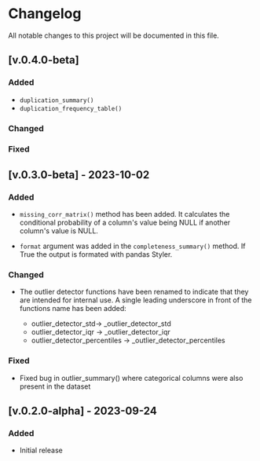 # Changelog

All notable changes to this project will be documented in this file.

## [v.0.4.0-beta]

### Added

- `duplication_summary()`
- `duplication_frequency_table()`

### Changed

### Fixed

## [v.0.3.0-beta] - 2023-10-02

### Added

- `missing_corr_matrix()` method has been added. It calculates the conditional 
probability of a column's value being NULL if another column's value is NULL.

- `format` argument was added in the `completeness_summary()` method. If True
the output is formated with pandas Styler.

### Changed
-  The outlier detector functions have been renamed to indicate that they 
are intended for internal use. A single leading underscore in front of the functions 
name has been added:

    * outlier_detector_std-> _outlier_detector_std
    * outlier_detector_iqr -> _outlier_detector_iqr
    * outlier_detector_percentiles -> _outlier_detector_percentiles

### Fixed
- Fixed bug in outlier_summary() where categorical columns were also present
in the dataset

## [v.0.2.0-alpha] - 2023-09-24

### Added
- Initial release

